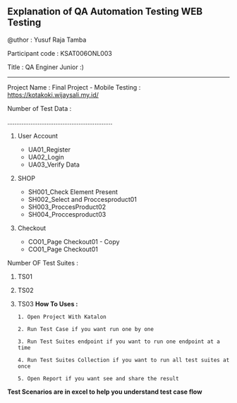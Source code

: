 
Explanation of QA Automation Testing WEB Testing
----------------------------------------------------
<p>@uthor : Yusuf Raja Tamba </p>

Participant code : KSAT006ONL003

<p> Title : QA Enginer Junior :) </p>

----------------------------------------------------

Project Name : Final Project - Mobile Testing : https://kotakoki.wijaysali.my.id/


Number of Test Data :

...........................................................
 1. User Account
    - UA01_Register
    - UA02_Login
    - UA03_Verify Data

 2. SHOP
    - SH001_Check Element Present
    - SH002_Select and Proccesproduct01
    - SH003_ProccesProduct02
    - SH004_Proccesproduct03
 3. Checkout
    - CO01_Page Checkout01 - Copy
    - CO01_Page Checkout01

Number OF Test Suites :
 1. TS01
 2. TS02
 3. TS03
**How To Uses :**

        1. Open Project With Katalon

        2. Run Test Case if you want run one by one

        3. Run Test Suites endpoint if you want to run one endpoint at a time

        4. Run Test Suites Collection if you want to run all test suites at once

        5. Open Report if you want see and share the result

**Test Scenarios are in excel to help you understand test case flow**

